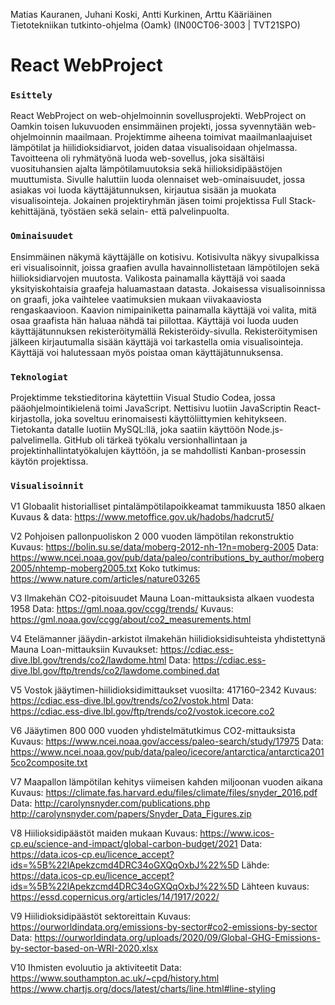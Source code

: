 Matias Kauranen, Juhani Koski, Antti Kurkinen, Arttu Kääriäinen
Tietotekniikan tutkinto-ohjelma (Oamk)
(IN00CT06-3003 | TVT21SPO)

# React WebProject

### `Esittely`

React WebProject on web-ohjelmoinnin sovellusprojekti. WebProject on Oamkin toisen lukuvuoden ensimmäinen projekti, jossa syvennytään web-ohjelmoinnin maailmaan. Projektimme aiheena toimivat maailmanlaajuiset lämpötilat ja hiilidioksidiarvot, joiden dataa visualisoidaan ohjelmassa. Tavoitteena oli ryhmätyönä luoda web-sovellus, joka sisältäisi vuosituhansien ajalta lämpötilamuutoksia sekä hiilioksidipäästöjen muuttumista. Sivulle haluttiin luoda olennaiset web-ominaisuudet, jossa asiakas voi luoda käyttäjätunnuksen, kirjautua sisään ja muokata visualisointeja. Jokainen projektiryhmän jäsen toimi projektissa Full Stack-kehittäjänä, työstäen sekä selain- että palvelinpuolta.

### `Ominaisuudet`

Ensimmäinen näkymä käyttäjälle on kotisivu. Kotisivulta näkyy sivupalkissa eri visualisoinnit, joissa graafien avulla havainnollistetaan lämpötilojen sekä hiilioksidiarvojen muutosta. Valikosta painamalla käyttäjä voi saada yksityiskohtaisia graafeja haluamastaan datasta. 
Jokaisessa visualisoinnissa on graafi, joka vaihtelee vaatimuksien mukaan viivakaaviosta rengaskaavioon. Kaavion nimipainiketta painamalla käyttäjä voi valita, mitä osaa graafista hän haluaa nähdä tai piilottaa.  Käyttäjä voi luoda uuden käyttäjätunnuksen rekisteröitymällä Rekisteröidy-sivulla. Rekisteröitymisen jälkeen kirjautumalla sisään käyttäjä voi tarkastella omia visualisointeja. Käyttäjä voi halutessaan myös poistaa oman käyttäjätunnuksensa.

### `Teknologiat`

Projektimme tekstieditorina käytettiin Visual Studio Codea, jossa pääohjelmointikielenä toimi JavaScript. Nettisivu luotiin JavaScriptin React-kirjastolla, joka soveltuu erinomaisesti käyttöliittymien kehitykseen. Tietokanta datalle luotiin MySQL:llä, joka saatiin käyttöön Node.js-palvelimella. GitHub oli tärkeä työkalu versionhallintaan ja projektinhallintatyökalujen käyttöön, ja se mahdollisti Kanban-prosessin käytön projektissa.

### `Visualisoinnit`

V1 Globaalit historialliset pintalämpötilapoikkeamat tammikuusta 1850 alkaen
Kuvaus & data: https://www.metoffice.gov.uk/hadobs/hadcrut5/

V2 Pohjoisen pallonpuoliskon 2 000 vuoden lämpötilan rekonstruktio
Kuvaus: https://bolin.su.se/data/moberg-2012-nh-1?n=moberg-2005
Data: https://www.ncei.noaa.gov/pub/data/paleo/contributions_by_author/moberg2005/nhtemp-moberg2005.txt
Koko tutkimus: https://www.nature.com/articles/nature03265

V3 Ilmakehän CO2-pitoisuudet Mauna Loan-mittauksista alkaen vuodesta 1958
Data: https://gml.noaa.gov/ccgg/trends/
Kuvaus: https://gml.noaa.gov/ccgg/about/co2_measurements.html

V4 Etelämanner jääydin-arkistot ilmakehän hiilidioksidisuhteista yhdistettynä Mauna Loan-mittauksiin
Kuvaukset: https://cdiac.ess-dive.lbl.gov/trends/co2/lawdome.html
Data: https://cdiac.ess-dive.lbl.gov/ftp/trends/co2/lawdome.combined.dat

V5 Vostok jääytimen-hiilidioksidimittaukset vuosilta: 417160–2342
Kuvaus: https://cdiac.ess-dive.lbl.gov/trends/co2/vostok.html
Data: https://cdiac.ess-dive.lbl.gov/ftp/trends/co2/vostok.icecore.co2

V6 Jääytimen 800 000 vuoden yhdistelmätutkimus CO2-mittauksista
Kuvaus: https://www.ncei.noaa.gov/access/paleo-search/study/17975
Data: https://www.ncei.noaa.gov/pub/data/paleo/icecore/antarctica/antarctica2015co2composite.txt

V7 Maapallon lämpötilan kehitys viimeisen kahden miljoonan vuoden aikana
Kuvaus: https://climate.fas.harvard.edu/files/climate/files/snyder_2016.pdf
Data: http://carolynsnyder.com/publications.php http://carolynsnyder.com/papers/Snyder_Data_Figures.zip

V8 Hiilioksidipäästöt maiden mukaan
Kuvaus:  https://www.icos-cp.eu/science-and-impact/global-carbon-budget/2021
Data: https://data.icos-cp.eu/licence_accept?ids=%5B%22lApekzcmd4DRC34oGXQqOxbJ%22%5D
Lähde: https://data.icos-cp.eu/licence_accept?ids=%5B%22lApekzcmd4DRC34oGXQqOxbJ%22%5D
Lähteen kuvaus: https://essd.copernicus.org/articles/14/1917/2022/

V9 Hiilidioksidipäästöt sektoreittain
Kuvaus: https://ourworldindata.org/emissions-by-sector#co2-emissions-by-sector
Data: https://ourworldindata.org/uploads/2020/09/Global-GHG-Emissions-by-sector-based-on-WRI-2020.xlsx

V10 Ihmisten evoluutio ja aktiviteetit
Data: https://www.southampton.ac.uk/~cpd/history.html
https://www.chartjs.org/docs/latest/charts/line.html#line-styling

